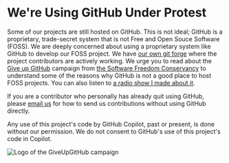 # We're Using GitHub Under Protest

Some of our projects are still hosted on GitHub.  This is not ideal; GitHub is a
proprietary, trade-secret system that is not Free and Open Souce Software
(FOSS).  We are deeply concerned about using a proprietary system like GitHub
to develop our FOSS project.  We have [our own git forge](https://git.radiostudent.si/) where the
project contributors are actively working.  We urge you to read about the
[Give up GitHub](https://GiveUpGitHub.org) campaign from
[the Software Freedom Conservancy](https://sfconservancy.org) to understand
some of the reasons why GitHub is not a good place to host FOSS projects. You can also listen to [a radio show I made about it](https://radiostudent.si/druzba/tehno-klistir/mali-mehki-kplgit).

If you are a contributor who personally has already quit using GitHub, please
[email us](podpora@radiostudent.si) for how to send us contributions without
using GitHub directly.

Any use of this project's code by GitHub Copilot, past or present, is done
without our permission.  We do not consent to GitHub's use of this project's
code in Copilot.

![Logo of the GiveUpGitHub campaign](https://sfconservancy.org/img/GiveUpGitHub.png)
